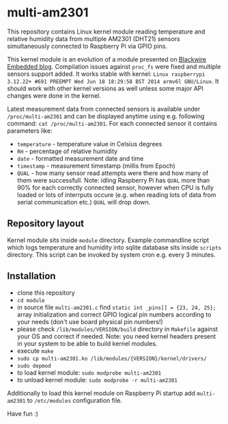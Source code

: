 # multi-am2301
This repository contains Linux kernel module reading temperature and relative humidity data from multiple AM2301 (DHT21) sensors simultaneously connected to Raspberry Pi via GPIO pins.

This kernel module is an evolution of a module presented on [Blackwire Embedded blog](http://www.blackwire.ro/index.php/site-map/articles/79-embedded/raspberrypy/76-am2301-dht21-temperature-rh-sensor-with-raspberry-pi-kernel-module). Compilation issues against `proc_fs` were fixed and multiple sensors support added. It works stable with kernel: `Linux raspberrypi 3.12.22+ #691 PREEMPT Wed Jun 18 18:29:58 BST 2014 armv6l GNU/Linux`. It should work with other kernel versions as well unless some major API changes were done in the kernel.

Latest measurement data from connected sensors is available under `/proc/multi-am2301` and can be displayed anytime using e.g. following command: `cat /proc/multi-am2301`. For each connected sensor it contains parameters like:
* `temperature` - temperature value in Celsius degrees
* `RH` - percentage of relative humidity
* `date` - formatted measurement date and time
* `timestamp` - measurement timestamp (millis from Epoch)
* `QUAL` - how many sensor read attempts were there and how many of them were successfull. Note: idling Raspberry Pi has `QUAL` more than 90% for each correctly connected sensor, however when CPU is fully loaded or lots of interrputs occure (e.g. when reading lots of data from serial communication etc.) `QUAL` will drop down.

## Repository layout
Kernel module sits inside `module` directory. Example commandline script which logs temperature and humidity into sqlite database sits inside `scripts` directory. This script can be invoked by system cron e.g. every 3 minutes.

## Installation
* clone this repository
* `cd module`
* in source file `multi-am2301.c` find `static int _pins[] = {23, 24, 25};` array initialization and correct GPIO logical pin numbers according to your needs (don't use board physical pin numbers!)
* please check `/lib/modules/VERSION/build` directory in `Makefile` against your OS and correct if needed. Note: you need kernel headers present in your system to be able to build kernel modules.
* execute `make`
* `sudo cp multi-am2301.ko /lib/modules/{VERSION}/kernel/drivers/`
* `sudo depmod`
* to load kernel module: `sudo modprobe multi-am2301`
* to unload kernel module: `sudo modprobe -r multi-am2301`

Additionally to load this kernel module on Raspberry Pi startup add `multi-am2301` to `/etc/modules` configuration file.

Have fun :)

